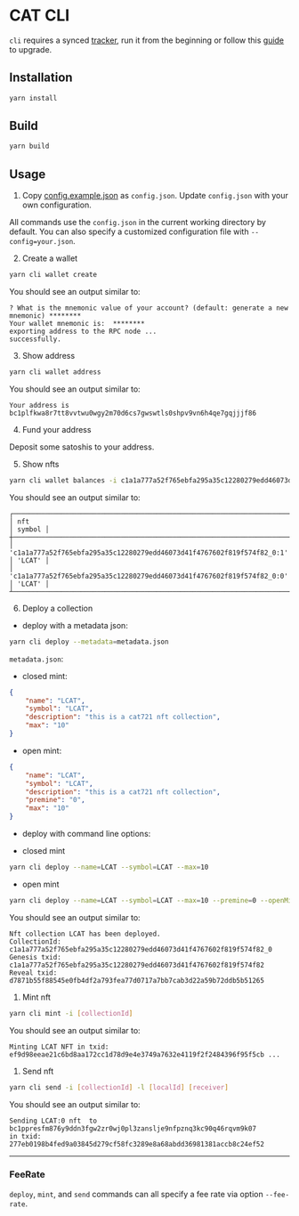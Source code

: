 # CAT CLI

`cli` requires a synced [tracker](https://github.com/CATProtocol/cat-token-box/blob/main/packages/tracker/README.md), run it from the beginning or follow this [guide](https://github.com/CATProtocol/cat-token-box/releases/tag/cat721) to upgrade.

## Installation

```bash
yarn install
```

## Build

```sh
yarn build
```

## Usage

1. Copy [config.example.json](config.example.json) as `config.json`. Update `config.json` with your own configuration.

All commands use the `config.json` in the current working directory by default. You can also specify a customized configuration file with `--config=your.json`.

2. Create a wallet

```bash
yarn cli wallet create
```

You should see an output similar to:

```
? What is the mnemonic value of your account? (default: generate a new mnemonic) ********
Your wallet mnemonic is:  ********
exporting address to the RPC node ... 
successfully.
```

3. Show address

```bash
yarn cli wallet address
```

You should see an output similar to:

```
Your address is bc1plfkwa8r7tt8vvtwu0wgy2m70d6cs7gwswtls0shpv9vn6h4qe7gqjjjf86
```

4. Fund your address

Deposit some satoshis to your address.


5. Show nfts

```bash
yarn cli wallet balances -i c1a1a777a52f765ebfa295a35c12280279edd46073d41f4767602f819f574f82_0
```

You should see an output similar to:

```
┌────────────────────────────────────────────────────────────────────────┬────────┐
│ nft                                                                    │ symbol │
┼────────────────────────────────────────────────────────────────────────┼────────┤
│ 'c1a1a777a52f765ebfa295a35c12280279edd46073d41f4767602f819f574f82_0:1' │ 'LCAT' │
│ 'c1a1a777a52f765ebfa295a35c12280279edd46073d41f4767602f819f574f82_0:0' │ 'LCAT' │
┴────────────────────────────────────────────────────────────────────────┴────────┘
```

6. Deploy a collection

- deploy with a metadata json:


```bash
yarn cli deploy --metadata=metadata.json
```

`metadata.json`:

- closed mint:


```json
{
    "name": "LCAT",
    "symbol": "LCAT",
    "description": "this is a cat721 nft collection",
    "max": "10"
}
```

- open mint:


```json
{
    "name": "LCAT",
    "symbol": "LCAT",
    "description": "this is a cat721 nft collection",
    "premine": "0",
    "max": "10"
}
```

- deploy with command line options:


- closed mint
   
```bash
yarn cli deploy --name=LCAT --symbol=LCAT --max=10
```

- open mint
   

```bash
yarn cli deploy --name=LCAT --symbol=LCAT --max=10 --premine=0 --openMint
```

You should see an output similar to:

```
Nft collection LCAT has been deployed.
CollectionId: c1a1a777a52f765ebfa295a35c12280279edd46073d41f4767602f819f574f82_0
Genesis txid: c1a1a777a52f765ebfa295a35c12280279edd46073d41f4767602f819f574f82
Reveal txid: d7871b55f88545e0fb4df2a793fea77d0717a7bb7cab3d22a59b72ddb5b51265
```


1. Mint nft

```bash
yarn cli mint -i [collectionId]
```
You should see an output similar to:

```
Minting LCAT NFT in txid: ef9d98eeae21c6bd8aa172cc1d78d9e4e3749a7632e4119f2f2484396f95f5cb ...
```

1. Send nft

```bash
yarn cli send -i [collectionId] -l [localId] [receiver]
```
You should see an output similar to:

```
Sending LCAT:0 nft  to bc1ppresfm876y9ddn3fgw2zr0wj0pl3zanslje9nfpznq3kc90q46rqvm9k07 
in txid: 277eb0198b4fed9a03845d279cf58fc3289e8a68abdd36981381accb8c24ef52
```

-----------------

### FeeRate

`deploy`, `mint`, and `send` commands can all specify a fee rate via option `--fee-rate`.
